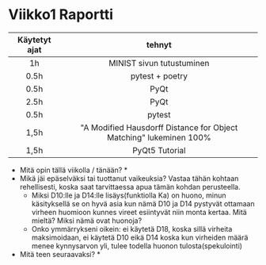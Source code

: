 # Viikko1 Raportti
| Käytetyt ajat | tehnyt |
| :----------:    | :-----------:   |
| 1h    | MINIST sivun tutustuminen |
| 0.5h    | pytest + poetry |
| 0.5h    | PyQt |
| 2.5h    | PyQt |
| 0.5h    | pytest |
| 1,5h    | "A Modified Hausdorff Distance for Object Matching" lukeminen 100% |
| 1,5h    | PyQt5 Tutorial |


* Mitä opin tällä viikolla / tänään?
    * 
* Mikä jäi epäselväksi tai tuottanut vaikeuksia? Vastaa tähän kohtaan rehellisesti, koska saat tarvittaessa apua tämän kohdan perusteella.
    * Miksi D10:lle ja D14:lle lisäys(funktiolla Ka) on huono, minun käsityksellä se on hyvä asia kun nämä D10 ja D14 pystyvät ottamaan virheen huomioon kunnes vireet esiintyvät niin monta kertaa. Mitä mieltä? Miksi nämä ovat huonoja?
    * Onko ymmärrykseni oikein: ei käytetä D18, koska sillä virheita maksimoidaan, ei käytetä D10 eikä D14 koska kun virheiden määrä menee kynnysarvon yli, tulee todella huonon tulosta(spekulointi)
* Mitä teen seuraavaksi?
    * 

